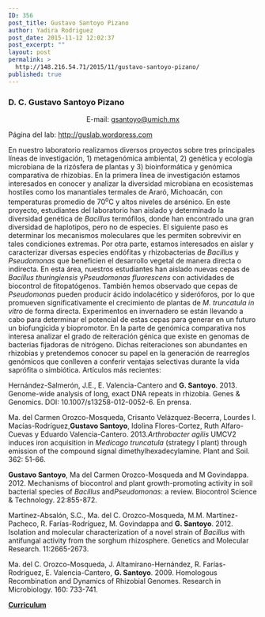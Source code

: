 ```yaml
---
ID: 356
post_title: Gustavo Santoyo Pizano
author: Yadira Rodriguez
post_date: 2015-11-12 12:02:37
post_excerpt: ""
layout: post
permalink: >
  http://148.216.54.71/2015/11/gustavo-santoyo-pizano/
published: true
---
```

<h3>D. C. Gustavo Santoyo Pizano</h3>
<div class="contentpane">
<div class="contentdescription">
<p align="center">E-mail: <a href="mailto:gsantoyo@umich.mx">gsantoyo@umich.mx</a></p>
Página del lab: <a href="http://guslab.wordpress.com/">http://guslab.wordpress.com</a>

En nuestro laboratorio realizamos diversos proyectos sobre tres principales líneas de investigación, 1) metagenómica ambiental, 2) genética y ecología microbiana de la rizósfera de plantas y 3) bioinformática y genómica comparativa de rhizobias. En la primera línea de investigación estamos interesados en conocer y analizar la diversidad microbiana en ecosistemas hostiles como los manantiales termales de Araró, Michoacán, con temperaturas promedio de 70<sup>o</sup>C y altos niveles de arsénico. En este proyecto, estudiantes del laboratorio han aislado y determinado la diversidad genética de <em>Bacillus</em> termófilos, donde han encontrado una gran diversidad de haplotipos, pero no de especies. El siguiente paso es determinar los mecanismos moleculares que les permiten sobrevivir en tales condiciones extremas. Por otra parte, estamos interesados en aislar y caracterizar diversas especies endófitas y rhizobacterias de <em>Bacillus</em> y <em>Pseudomonas</em> que beneficien el desarrollo vegetal de manera directa o indirecta. En esta área, nuestros estudiantes han aislado nuevas cepas de <em>Bacillus thuringiensis</em> y<em>Pseudomonas fluorescens</em> con actividades de biocontrol de fitopatógenos. También hemos observado que cepas de <em>Pseudomonas</em> pueden producir ácido indolacético y sideróforos, por lo que promueven significativamente el crecimiento de plantas de <em>M. truncatula in vitro</em> de forma directa. Experimentos en invernadero se están llevando a cabo para determinar el potencial de estas cepas para generar en un futuro un biofungicida y biopromotor. En la parte de genómica comparativa nos interesa analizar el grado de reiteración génica que existe en genomas de bacterias fijadoras de nitrógeno. Dichas reiteraciones son abundantes en rhizobias y pretendemos conocer su papel en la generación de rearreglos genómicos que conlleven a conferir ventajas selectivas durante la vida saprófita o simbiótica. Artículos más recientes:

Hernández-Salmerón, J.E., E. Valencia-Cantero and <strong>G. Santoyo</strong>. 2013. Genome-wide analysis of long, exact DNA repeats in rhizobia. Genes &amp; Genomics. DOI: 10.1007/s13258-012-0052-6. En prensa.

Ma. del Carmen Orozco-Mosqueda, Crisanto Velázquez-Becerra, Lourdes I. Macías-Rodríguez,<strong>Gustavo Santoyo</strong>, Idolina Flores-Cortez, Ruth Alfaro-Cuevas y Eduardo Valencia-Cantero. 2013.<em>Arthrobacter agilis</em> UMCV2 induces iron acquisition in <em>Medicago truncatula</em> (strategy I plant) through emission of the compound signal dimethylhexadecylamine. Plant and Soil. 362: 51-66.

<strong>Gustavo Santoyo</strong>, Ma del Carmen Orozco-Mosqueda and M Govindappa. 2012. Mechanisms of biocontrol and plant growth-promoting activity in soil bacterial species of <em>Bacillus</em> and<em>Pseudomonas</em>: a review. Biocontrol Science &amp; Technology. 22:855-872.

Martínez-Absalón, S.C., Ma. del C. Orozco-Mosqueda, M.M. Martínez-Pacheco, R. Farías-Rodríguez, M. Govindappa and <strong>G. Santoyo</strong>. 2012. Isolation and molecular characterization of a novel strain of <em>Bacillus</em> with antifungal activity from the sorghum rhizosphere. Genetics and Molecular Research. 11:2665-2673.

Ma. del C. Orozco-Mosqueda, J. Altamirano-Hernández, R. Farías-Rodríguez, E. Valencia-Cantero, <strong>G. Santoyo</strong>. 2009. Homologous Recombination and Dynamics of Rhizobial Genomes. Research in Microbiology. 160: 733-741.

</div>
<strong><a href="http://148.216.54.71/wp-content/uploads/2015/11/DC_Gustavo_Santoyo.pdf">Curriculum</a></strong>

</div>